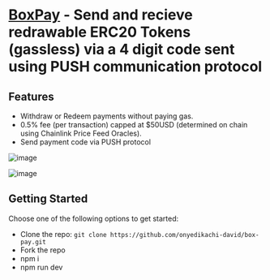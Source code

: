 # [BoxPay](https://3000-onyedikachidavi-paylock-x22d4nhcib4.ws-eu81.gitpod.io) - Send and recieve redrawable ERC20 Tokens (gassless) via a 4 digit code sent using PUSH communication protocol

## Features
- Withdraw or Redeem payments without paying gas.
- 0.5% fee (per transaction) capped at $50USD (determined on chain using Chainlink Price Feed Oracles). 
- Send payment code via PUSH protocol

![image](https://user-images.githubusercontent.com/51977119/211654459-f98e1e8e-da74-4002-9977-0ebfee21f131.png)

![image](https://user-images.githubusercontent.com/51977119/211654504-4829bef1-22a2-416c-a13a-9babb541e845.png)


## Getting Started

Choose one of the following options to get started:

- Clone the repo: `git clone https://github.com/onyedikachi-david/box-pay.git`
- Fork the repo
- npm i
- npm run dev
